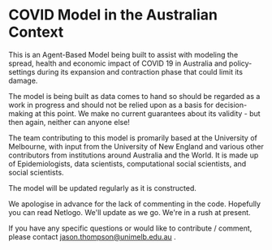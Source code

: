 # COVID Model in the Australian Context

This is an Agent-Based Model being built to assist with modeling the spread, health and economic impact of COVID 19 in Australia and policy-settings during its expansion and contraction phase that could limit its damage.

The model is being built as data comes to hand so should be regarded as a work in progress and should not be relied upon as a basis for decision-making at this point. We make no current guarantees about its validity - but then again, neither can anyone else!

The team contributing to this model is promarily based at the University of Melbourne, with input from the University of New England and various other contributors from institutions around Australia and the World. It is made up of Epidemiologists, data scientists, computational social scientists, and social scientists. 

The model will be updated regularly as it is constructed. 

We apologise in advance for the lack of commenting in the code. Hopefully you can read Netlogo. We'll update as we go. We're in a rush at present.

If you have any specific questions or would like to contribute / comment, please contact jason.thompson@unimelb.edu.au .
